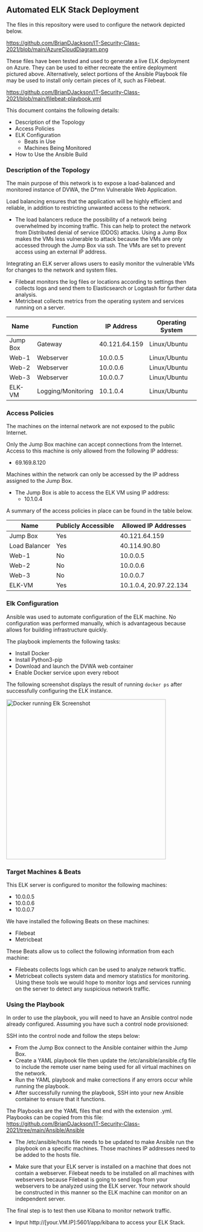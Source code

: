 ## Automated ELK Stack Deployment

The files in this repository were used to configure the network depicted below.

https://github.com/BrianDJackson/IT-Security-Class-2021/blob/main/AzureCloudDiagram.png

These files have been tested and used to generate a live ELK deployment on Azure. They can be used to either recreate the entire deployment pictured above. Alternatively, select portions of the Ansible Playbook file may be used to install only certain pieces of it, such as Filebeat.

  https://github.com/BrianDJackson/IT-Security-Class-2021/blob/main/filebeat-playbook.yml

This document contains the following details:
- Description of the Topology
- Access Policies
- ELK Configuration
  - Beats in Use
  - Machines Being Monitored
- How to Use the Ansible Build


### Description of the Topology

The main purpose of this network is to expose a load-balanced and monitored instance of DVWA, the D*mn Vulnerable Web Application.

Load balancing ensures that the application will be highly efficient and reliable, in addition to restricting unwanted access to the network.
- The load balancers reduce the possibility of a network being overwhelmed by incoming traffic. This can help to protect the network from Distributed denial of service (DDOS) attacks. Using a Jump Box makes the VMs less vulnerable to attack because the VMs are only accessed through the Jump Box via ssh. The VMs are set to prevent access using an external IP address. 

Integrating an ELK server allows users to easily monitor the vulnerable VMs for changes to the network and system files.
- Filebeat monitors the log files or locations according to settings then collects logs and send them to Elasticsearch or Logstash for further data analysis.
- Metricbeat collects metrics from the operating system and services running on a server. 


| Name     | Function           | IP Address    | Operating System |
|----------|--------------------|---------------|------------------|
| Jump Box | Gateway            | 40.121.64.159 | Linux/Ubuntu     |
| Web-1    | Webserver          | 10.0.0.5      | Linux/Ubuntu     |
| Web-2    | Webserver          | 10.0.0.6      | Linux/Ubuntu     |
| Web-3    | Webserver          | 10.0.0.7      | Linux/Ubuntu     |
| ELK-VM   | Logging/Monitoring | 10.1.0.4      | Linux/Ubuntu     |

### Access Policies

The machines on the internal network are not exposed to the public Internet. 

Only the Jump Box machine can accept connections from the Internet. Access to this machine is only allowed from the following IP address:
-	69.169.8.120

Machines within the network can only be accessed by the IP address assigned to the Jump Box.
- The Jump Box is able to access the ELK VM using IP address:
  - 10.1.0.4

A summary of the access policies in place can be found in the table below.

| Name          | Publicly Accessible | Allowed IP Addresses   |
|---------------|---------------------|------------------------|
| Jump Box      | Yes                 | 40.121.64.159          |
| Load Balancer | Yes                 | 40.114.90.80           |
| Web-1         | No                  | 10.0.0.5               |
| Web-2         | No                  | 10.0.0.6               |
| Web-3         | No                  | 10.0.0.7               |
| ELK-VM        | Yes                 | 10.1.0.4, 20.97.22.134 |

### Elk Configuration

Ansible was used to automate configuration of the ELK machine. No configuration was performed manually, which is advantageous because allows for building infrastructure quickly.  

The playbook implements the following tasks:
-	Install Docker
-	Install Python3-pip
-	Download and launch the DVWA web container
-	Enable Docker service upon every reboot


The following screenshot displays the result of running `docker ps` after successfully configuring the ELK instance.

<img width="422" alt="Docker running Elk Screenshot" src="https://user-images.githubusercontent.com/77516651/119247219-ce23d080-bb55-11eb-85f8-f3e99a394583.PNG">



### Target Machines & Beats
This ELK server is configured to monitor the following machines:
 - 10.0.0.5
 - 10.0.0.6
 - 10.0.0.7

We have installed the following Beats on these machines:
- Filebeat
- Metricbeat

These Beats allow us to collect the following information from each machine:
- Filebeats collects logs which can be used to analyze network traffic. 
- Metricbeat collects system data and memory statistics for monitoring.
Using these tools we would hope to monitor logs and services running on the server to detect any suspicious network traffic. 

### Using the Playbook
In order to use the playbook, you will need to have an Ansible control node already configured. Assuming you have such a control node provisioned: 

SSH into the control node and follow the steps below:
- From the Jump Box connect to the Ansible container within the Jump Box.
- Create a YAML playbook file then update the /etc/ansible/ansible.cfg file to include the remote user name being used for all virtual machines on the network.
- Run the YAML playbook and make corrections if any errors occur while running the playbook. 
- After successfully running the playbook, SSH into your new Ansible container to ensure that it functions.  


The Playbooks are the YAML files that end with the extension .yml.
Playbooks can be copied from this file: https://github.com/BrianDJackson/IT-Security-Class-2021/tree/main/Ansible/Ansible

- The /etc/ansible/hosts file needs to be updated to make Ansible run the playbook on a specific machines. Those machines IP addresses need to be added to the hosts file. 

 - Make sure that your ELK server is installed on a machine that does not contain a webserver. Filebeat needs to be installed on all machines with webservers because Filebeat is going to send logs from your webservers to be analyzed using the ELK server. Your network should be constructed in this manner so the ELK machine can monitor on an independent server. 

The final step is to test then use Kibana to monitor network traffic.
- Input http://[your.VM.IP]:5601/app/kibana to access your ELK Stack. 
